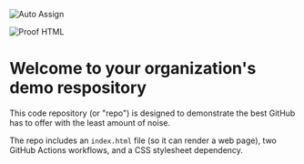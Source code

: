 ![Auto Assign](https://github.com/Seen-Design-Lab/demo-repository/actions/workflows/auto-assign.yml/badge.svg)

![Proof HTML](https://github.com/Seen-Design-Lab/demo-repository/actions/workflows/proof-html.yml/badge.svg)

# Welcome to your organization's demo respository
This code repository (or "repo") is designed to demonstrate the best GitHub has to offer with the least amount of noise.

The repo includes an `index.html` file (so it can render a web page), two GitHub Actions workflows, and a CSS stylesheet dependency.
